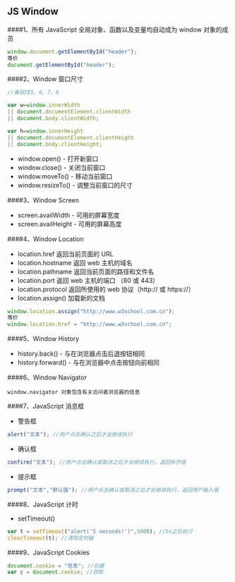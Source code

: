 ## JS Window

####1、所有 JavaScript 全局对象、函数以及变量均自动成为 window 对象的成员
```js
window.document.getElementById("header");
等价
document.getElementById("header");
```

####2、Window 窗口尺寸
```js
//兼容IE5、6、7、8

var w=window.innerWidth
|| document.documentElement.clientWidth
|| document.body.clientWidth;

var h=window.innerHeight
|| document.documentElement.clientHeight
|| document.body.clientHeight;
```
* window.open() - 打开新窗口
* window.close() - 关闭当前窗口
* window.moveTo() - 移动当前窗口
* window.resizeTo() - 调整当前窗口的尺寸

####3、Window Screen
* screen.availWidth - 可用的屏幕宽度
* screen.availHeight - 可用的屏幕高度

####4、Window Location
* location.href 返回当前页面的 URL
* location.hostname 返回 web 主机的域名
* location.pathname 返回当前页面的路径和文件名
* location.port 返回 web 主机的端口 （80 或 443）
* location.protocol 返回所使用的 web 协议（http:// 或 https://）
* location.assign() 加载新的文档
```js
window.location.assign("http://www.w3school.com.cn");
等价
window.location.href = "http://www.w3school.com.cn";
```

####5、Window History
* history.back() - 与在浏览器点击后退按钮相同
* history.forward() - 与在浏览器中点击按钮向前相同

####6、Window Navigator

    window.navigator 对象包含有关访问者浏览器的信息

####7、JavaScript 消息框

* 警告框
```js
alert("文本"); //用户点击确认之后才会继续执行
```
* 确认框
```js
confirm("文本"); //用户点击确认或取消之后才会继续执行，返回布尔值
```
* 提示框
```js
prompt("文本","默认值"); //用户点击确认或取消之后才会继续执行，返回用户输入值
```

####8、JavaScript 计时
* setTimeout()
```js
var t = setTimeout("alert('5 seconds!')",5000); //5s之后执行
clearTimeout(t); //清除定时器
```

####9、JavaScript Cookies
```js
document.cookie = "信息"; //创建
var c = document.cookie; //获取
```